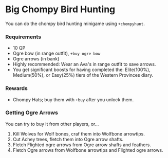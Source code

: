 # Big Chompy Bird Hunting

You can do the chompy bird hunting minigame using `+chompyhunt`.

### Requirements

* 10 QP
* Ogre bow \(in range outfit\), `+buy ogre bow`
* Ogre arrows \(in bank\)
* Highly recommended: Wear an Ava's in range outfit to save arrows.
* You get significant boosts for having completed the: Elite\(100%\), Medium\(50%\), or Easy\(25%\) tiers of the Western Provinces diary.

### Rewards

* Chompy Hats; buy them with `+buy` after you unlock them.

### Getting Ogre Arrows

You can try to buy it from other players, or...

1. Kill Wolves for Wolf bones, craf them into Wolfbone arrowtips.
2. Cut Achey trees, fletch them into Ogre arrow shafts.
3. Fletch Flighted ogre arrows from Ogre arrow shafts and feathers.
4. Fletch Ogre arrows from Wolfbone arrowtips and Flighted ogre arrows.

